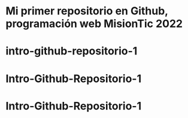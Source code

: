 # Mi primer repositorio en Github, programación web MisionTic 2022
# intro-github-repositorio-1
# Intro-Github-Repositorio-1
# Intro-Github-Repositorio-1

